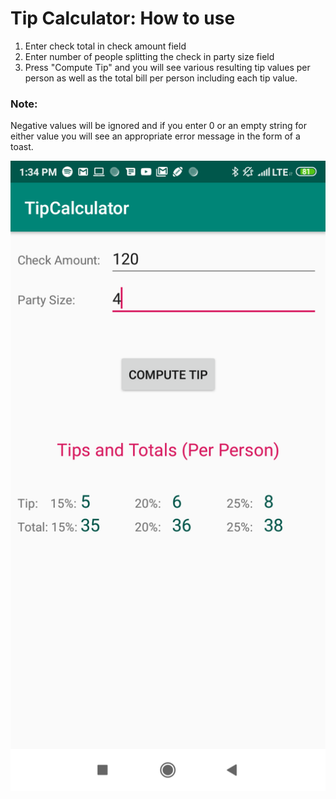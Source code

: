 # Tip Calculator: How to use
1. Enter check total in check amount field
2. Enter number of people splitting the check in party size field
3. Press "Compute Tip" and you will see various resulting tip values per person as well as the total bill per person including each tip value.

### Note:
Negative values will be ignored and if you enter 0 or an empty string for either value you will see an appropriate error message in the form of a toast.

![](TipCalc.png)
